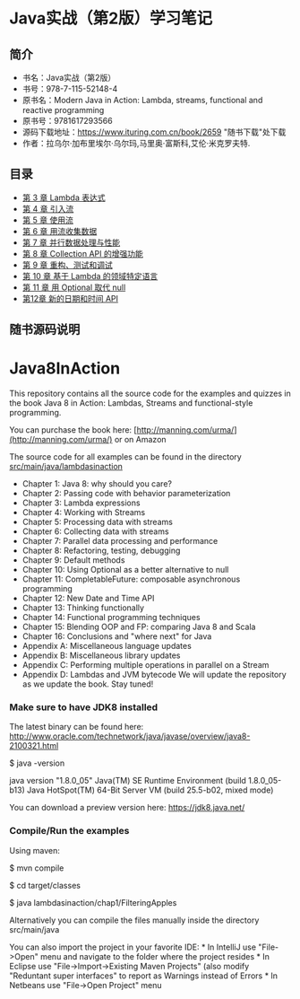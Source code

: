 # Java实战（第2版）学习笔记

## 简介
- 书名：Java实战（第2版）
- 书号：978-7-115-52148-4
- 原书名：Modern Java in Action: Lambda, streams, functional and reactive programming
- 原书号：9781617293566
- 源码下载地址：https://www.ituring.com.cn/book/2659 "随书下载"处下载
- 作者：拉乌尔·加布里埃尔·乌尔玛,马里奥·富斯科,艾伦·米克罗夫特. 

## 目录
- [第 3 章 Lambda 表达式](chap03.md)
- [第 4 章 引入流](chap04.md)
- [第 5 章 使用流](chap05.md)
- [第 6 章 用流收集数据](chap06.md)
- [第 7 章 并行数据处理与性能](chap07.md)
- [第 8 章 Collection API 的增强功能](chap08.md)
- [第 9 章 重构、测试和调试](chap09.md)
- [第 10 章 基于 Lambda 的领域特定语言](chap010.md)
- [第 11 章 用 Optional 取代 null](chap11.md)
- [第12章 新的日期和时间 API](chap12.md)

## 随书源码说明
Java8InAction
===============

This repository contains all the source code for the examples and quizzes in the book Java 8 in Action: Lambdas, Streams and functional-style programming.

You can purchase the book here: [http://manning.com/urma/](http://manning.com/urma/) or on Amazon

The source code for all examples can be found in the directory [src/main/java/lambdasinaction](https://github.com/java8/Java8InAction/tree/master/src/main/java/lambdasinaction)

* Chapter 1: Java 8: why should you care?
* Chapter 2: Passing code with behavior parameterization
* Chapter 3: Lambda expressions
* Chapter 4: Working with Streams
* Chapter 5: Processing data with streams
* Chapter 6: Collecting data with streams
* Chapter 7: Parallel data processing and performance
* Chapter 8: Refactoring, testing, debugging
* Chapter 9: Default methods
* Chapter 10: Using Optional as a better alternative to null
* Chapter 11: CompletableFuture: composable asynchronous programming
* Chapter 12: New Date and Time API
* Chapter 13: Thinking functionally
* Chapter 14: Functional programming techniques
* Chapter 15: Blending OOP and FP: comparing Java 8 and Scala
* Chapter 16: Conclusions and "where next" for Java
* Appendix A: Miscellaneous language updates
* Appendix B: Miscellaneous library updates
* Appendix C: Performing multiple operations in parallel on a Stream
* Appendix D: Lambdas and JVM bytecode
We will update the repository as we update the book. Stay tuned!

### Make sure to have JDK8 installed
The latest binary can be found here: http://www.oracle.com/technetwork/java/javase/overview/java8-2100321.html

$ java -version

java version "1.8.0_05"
Java(TM) SE Runtime Environment (build 1.8.0_05-b13)
Java HotSpot(TM) 64-Bit Server VM (build 25.5-b02, mixed mode)


You can download a preview version here: https://jdk8.java.net/

### Compile/Run the examples
Using maven:

$ mvn compile

$ cd target/classes

$ java lambdasinaction/chap1/FilteringApples


Alternatively you can compile the files manually inside the directory src/main/java

You can also import the project in your favorite IDE:
    * In IntelliJ use "File->Open" menu and navigate to the folder where the project resides
    * In Eclipse use "File->Import->Existing Maven Projects" (also modify "Reduntant super interfaces" to report as Warnings instead of Errors
    * In Netbeans use "File->Open Project" menu